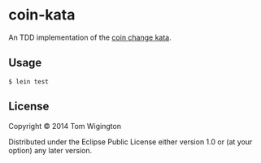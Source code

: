 # coin-kata

An TDD implementation of the [coin change kata](http://craftsmanship.sv.cmu.edu/exercises/coin-change-kata).

## Usage

    $ lein test

## License

Copyright © 2014 Tom Wigington

Distributed under the Eclipse Public License either version 1.0 or (at
your option) any later version.
